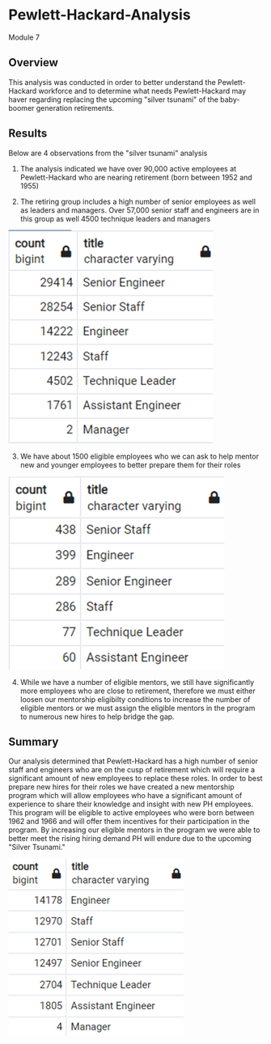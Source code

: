 # Pewlett-Hackard-Analysis
Module 7

## Overview
This analysis was conducted in order to better understand the Pewlett-Hackard workforce and to determine what needs Pewlett-Hackard may haver regarding replacing the upcoming "silver tsunami" of the baby-boomer generation retirements.

## Results
Below are 4 observations from the "silver tsunami" analysis

1) The analysis indicated we have over 90,000 active employees at Pewlett-Hackard who are nearing retirement (born between 1952 and 1955)

3) The retiring group includes a high number of senior employees as well as leaders and managers. Over 57,000 senior staff and engineers are in this group as well 4500 technique leaders and managers

![Retiring Titles](https://github.com/sbull32/Pewlett-Hackard-Analysis/blob/main/Analysis/retiring_titles.png)

3) We have about 1500 eligible employees who we can ask to help mentor new and younger employees to better prepare them for their roles

![Eligible Mentor Titles](https://github.com/sbull32/Pewlett-Hackard-Analysis/blob/main/Analysis/eligible_mentor_by_title.png)

4) While we have a number of eligible mentors, we still have significantly more employees who are close to retirement, therefore we must either loosen our mentorship eligibilty conditions to increase the number of eligible mentors or we must assign the eligible mentors in the program to numerous new hires to help bridge the gap.

## Summary
Our analysis determined that Pewlett-Hackard has a high number of senior staff and engineers who are on the cusp of retirement which will require a significant amount of new employees to replace these roles. In order to best prepare new hires for their roles we have created a new mentorship program which will allow employees who have a significant amount of experience to share their knowledge and insight with new PH employees. This program will be eligible to active employees who were born between 1962 and 1966 and will offer them incentives for their participation in the program. By increasing our eligible mentors in the program we were able to better meet the rising hiring demand PH will endure due to the upcoming "Silver Tsunami."

![Eligible Mentors](https://github.com/sbull32/Pewlett-Hackard-Analysis/blob/main/Analysis/updated_eligible_mentor_counts.png)

